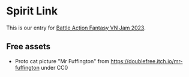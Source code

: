 # Spirit Link

This is our entry for [Battle Action Fantasy VN Jam 2023](https://itch.io/jam/baf-jam-2023).

## Free assets

- Proto cat picture "Mr Fuffington" from https://doublefree.itch.io/mr-fuffington under CC0
